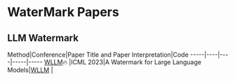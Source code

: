 # WaterMark Papers

## LLM Watermark
Method|Conference|Paper Title and Paper Interpretation|Code
-----|----|----|-----|-----
[WLLM](https://arxiv.org/abs/1907.0023)🔥 |ICML 2023|A Watermark for Large Language Models|[WLLM]([https://github.com/AIStream-Peelout/flow-forecast/blob/master/flood_forecast/transformer_xl/transformer_bottleneck.py](https://github.com/jwkirchenbauer/lm-watermarking)) |
